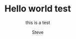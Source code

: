 ---
  audience: "university"
  author: "Steve"
  description: "random stuff here..."
  difficulty: "advanced"
  date_posted: "2019-07-31"
  osm_username: "steve"
  filename: "1564623773663-peyton.pdf"
  group: ""
  layout: "project"
  subtitle: "this is a test"
  tags: 
    - "Cities and Urban Land Use"
    - "Agriculture Food Production and Rural Land Use"
  thumbnail: "1564623762244-1562803889593-20180228_203552.jpg"
  title: "Hello world test"
  type: "desktop"
  url: "2019-07-31-305136"

---